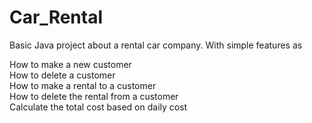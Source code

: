 # Car_Rental

Basic Java project about a rental car company. With simple features as 

How to make a new customer       
How to delete a customer    
How to make a rental to a customer    
How to delete the rental from a customer    
Calculate the total cost based on daily cost			
